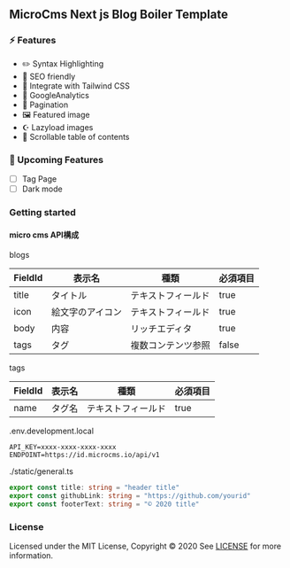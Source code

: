 ## MicroCms Next js Blog Boiler Template

### ⚡️ Features
- ✏️ Syntax Highlighting
- 🦊 SEO friendly
- 🎨 Integrate with Tailwind CSS
- 🤖 GoogleAnalytics
- 📖 Pagination
- 🖼 Featured image
- ☪ Lazyload images
- 🛴 Scrollable table of contents



### 🚀 Upcoming Features
- [ ] Tag Page
- [ ] Dark mode

### Getting started

#### micro cms API構成

blogs

|FieldId|表示名|種類|必須項目|
|----|----|----|----|
|title|タイトル|テキストフィールド|true|
|icon|絵文字のアイコン|テキストフィールド|true|
|body|内容|リッチエディタ|true|
|tags|タグ|複数コンテンツ参照|false|


tags

|FieldId|表示名|種類|必須項目|
|----|----|----|----|
|name|タグ名|テキストフィールド|true|

.env.development.local
```
API_KEY=xxxx-xxxx-xxxx-xxxx
ENDPOINT=https://id.microcms.io/api/v1 
```

./static/general.ts
```typescript
export const title: string = "header title"
export const githubLink: string = "https://github.com/yourid"
export const footerText: string = "© 2020 title"
```

### License
Licensed under the MIT License, Copyright © 2020
See [LICENSE](https://github.com/kawa1214/micro-cms-nextjs-blog-boiler-template/blob/main/LICENSE) for more information.
